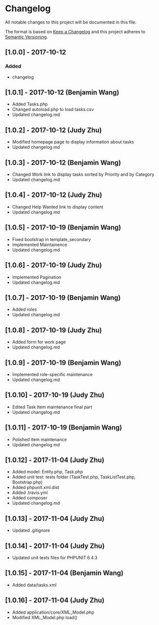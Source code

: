 # Changelog
All notable changes to this project will be documented in this file.

The format is based on [Keep a Changelog](http://keepachangelog.com/en/1.0.0/)
and this project adheres to [Semantic Versioning](http://semver.org/spec/v2.0.0.html).


## [1.0.0] - 2017-10-12
### Added
- changelog

## [1.0.1] - 2017-10-12 (Benjamin Wang)

- Added Tasks.php
- Changed autoload.php to load tasks.csv
- Updated changelog.md

## [1.0.2] - 2017-10-12 (Judy Zhu)

- Modified homepage page to display information about tasks
- Updated changelog.md

## [1.0.3] - 2017-10-12 (Benjamin Wang)

- Changed Work link to display tasks sorted by Priority and by Category
- Updated changelog.md

## [1.0.4] - 2017-10-12 (Judy Zhu)

- Changed Help Wanted link to display content
- Updated changelog.md

## [1.0.5] - 2017-10-19 (Benjamin Wang)

- Fixed bootstrap in template_secondary
- Implemented Maintainence
- Updated changelog.md

## [1.0.6] - 2017-10-19 (Judy Zhu)

- Implemented Pagination
- Updated changelog.md

## [1.0.7] - 2017-10-19 (Benjamin Wang)

- Added roles
- Updated changelog.md

## [1.0.8] - 2017-10-19 (Judy Zhu)

- Added form for work page
- Updated changelog.md

## [1.0.9] - 2017-10-19 (Benjamin Wang)

- Implemented role-specific maintenance
- Updated changelog.md

## [1.0.10] - 2017-10-19 (Judy Zhu)

- Edited Task Item maintenance final part
- Updated changelog.md

## [1.0.11] - 2017-10-19 (Benjamin Wang)

- Polished item maintenance
- Updated changelog.md

## [1.0.12] - 2017-11-04 (Judy Zhu)

- Added model: Entity.php, Task.php 
- Added unit test: tests folder (TaskTest.php, TaskListTest.php, Bootstrap.php)
- Added phpunit.xml.dist
- Added .travis.yml
- Added composer
- Updated changelog.md

## [1.0.13] - 2017-11-04 (Judy Zhu)

- Updated .gitignore 

## [1.0.14] - 2017-11-04 (Judy Zhu)

- Updated unit tests files for PHPUNIT 6.4.3 

## [1.0.15] - 2017-11-04 (Benjamin Wang)

- Added data/tasks.xml

## [1.0.16] - 2017-11-04 (Judy Zhu)

- Added application/core/XML_Model.php
- Modified XML_Model.php load()
